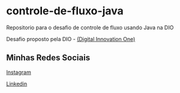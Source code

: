 # controle-de-fluxo-java
Repositorio para o desafio de controle de fluxo usando Java na DIO

Desafio proposto pela DIO - [(Digital Innovation One)](https://web.dio.me/home)

## Minhas Redes Sociais

[Instagram](https://www.instagram.com/ruan_afs/)

[Linkedin](https://www.linkedin.com/in/ruan-lucas-423056249/)